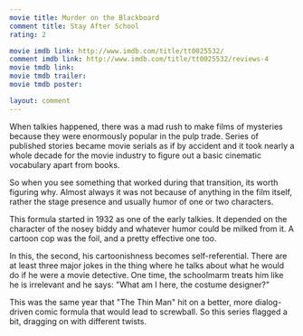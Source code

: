 ```yaml
---
movie title: Murder on the Blackboard
comment title: Stay After School
rating: 2

movie imdb link: http://www.imdb.com/title/tt0025532/
comment imdb link: http://www.imdb.com/title/tt0025532/reviews-4
movie tmdb link: 
movie tmdb trailer: 
movie tmdb poster: 

layout: comment
---
```


When talkies happened, there was a mad rush to make films of mysteries because they were enormously popular in the pulp trade. Series of published stories became movie serials as if by accident and it took nearly a whole decade for the movie industry to figure out a basic cinematic vocabulary apart from books.

So when you see something that worked during that transition, its worth figuring why. Almost always it was not because of anything in the film itself, rather the stage presence and usually humor of one or two characters.

This formula started in 1932 as one of the early talkies. It depended on the character of the nosey biddy and whatever humor could be milked from it. A cartoon cop was the foil, and a pretty effective one too.

In this, the second, his cartoonishness becomes self-referential. There are at least three major jokes in the thing where he talks about what he would do if he were a movie detective. One time, the schoolmarm treats him like he is irrelevant and he says: "What am I here, the costume designer?"

This was the same year that "The Thin Man" hit on a better, more dialog-driven comic formula that would lead to screwball. So this series flagged a bit, dragging on with different twists.